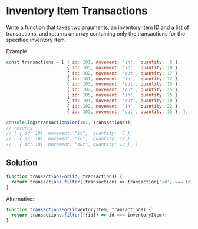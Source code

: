 # Inventory Item Transactions
Write a function that takes two arguments, an inventory item ID and a list of transactions, and returns an array containing only the transactions for the specified inventory item.

Example
```js
const transactions = [ { id: 101, movement: 'in',  quantity:  5 },
                       { id: 105, movement: 'in',  quantity: 10 },
                       { id: 102, movement: 'out', quantity: 17 },
                       { id: 101, movement: 'in',  quantity: 12 },
                       { id: 103, movement: 'out', quantity: 15 },
                       { id: 102, movement: 'out', quantity: 15 },
                       { id: 105, movement: 'in',  quantity: 25 },
                       { id: 101, movement: 'out', quantity: 18 },
                       { id: 102, movement: 'in',  quantity: 22 },
                       { id: 103, movement: 'out', quantity: 15 }, ];

console.log(transactionsFor(101, transactions));
// returns
// [ { id: 101, movement: "in",  quantity:  5 },
//   { id: 101, movement: "in",  quantity: 12 },
//   { id: 101, movement: "out", quantity: 18 }, ]
```

## Solution
```js
function transactionsFor(id, transactions) {
  return transactions.filter((transaction) => transaction['id'] === id)
}
```

Alternative:
```js
function transactionsFor(inventoryItem, transactions) {
  return transactions.filter(({id}) => id === inventoryItem);
}
```